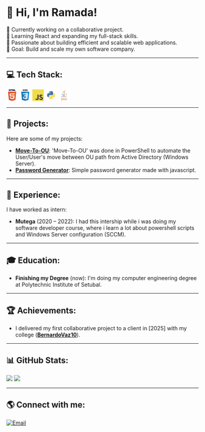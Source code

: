 # 👋 Hi, I'm Ramada!  
🔭 Currently working on a collaborative project.  
🌱 Learning React and expanding my full-stack skills.  
🚀 Passionate about building efficient and scalable web applications.  
🥅 Goal: Build and scale my own software company.  

---

## 💻 Tech Stack:
<p align="left">
    <img src="https://raw.githubusercontent.com/github/explore/main/topics/html/html.png" alt="HTML5" width="30px"/>
    <img src="https://raw.githubusercontent.com/github/explore/main/topics/css/css.png" alt="CSS3" width="30px"/>
    <img src="https://raw.githubusercontent.com/github/explore/main/topics/javascript/javascript.png" alt="JavaScript" width="30px"/>
    <img src="https://raw.githubusercontent.com/github/explore/main/topics/python/python.png" alt="Python" width="30px"/>
    <img src="https://raw.githubusercontent.com/github/explore/main/topics/java/java.png" alt="Java" width="30px"/>
</p>

---

## 🚀 Projects:
Here are some of my projects:
- **[Move-To-OU](https://github.com/tRamada/Move-To-OU)**: 'Move-To-OU' was done in PowerShell to automate the User/User's move between OU path from Active Directory (Windows Server).
- **[Password Generator](https://github.com/tRamada/PG-Website)**: Simple password generator made with javascript.

---

## 💼 Experience:
I have worked as intern:
- **Mutega** (2020 – 2022): I had this intership while i was doing my software developer course, where i learn a lot about powershell scripts and Windows Server configuration (SCCM).

---

## 🎓 Education:
- **Finishing my Degree** (now): I'm doing my computer engineering degree at Polytechnic Institute of Setubal.

---

## 🏆 Achievements:
- I delivered my first collaborative project to a client in [2025] with my college (**[BernardoVaz10](https://github.com/BernardoVaz10)**).

---

## 📊 GitHub Stats:
<p align="left">
  <img src="https://github-readme-stats.vercel.app/api?username=tRamada&show_icons=true&theme=dark&hide_border=false&count_private=true" width="48%" />
  <img src="https://github-readme-stats.vercel.app/api/top-langs/?username=tRamada&theme=dark&hide_border=false&layout=compact" width="48%" />
</p>

<!---

### 👀 Profile Views:
[![](https://visitcount.itsvg.in/api?id=tRamada&icon=0&color=0)](https://visitcount.itsvg.in) -->

---

## 🌎 Connect with me:
<!-- [![LinkedIn](https://img.shields.io/badge/LinkedIn-blue?style=for-the-badge&logo=linkedin)](https://www.linkedin.com/in/seu-perfil)
[![Portfolio](https://img.shields.io/badge/Portfolio-black?style=for-the-badge&logo=web)](https://seu-portfolio.com) -->
[![Email](https://img.shields.io/badge/Email-D14836?style=for-the-badge&logo=gmail&logoColor=white)](mailto:tiago.dramada@gmail.com)

